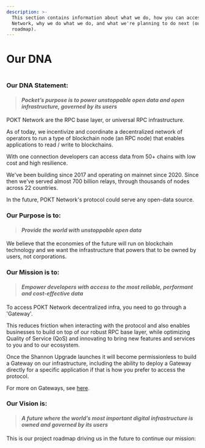 ```yaml
---
description: >-
  This section contains information about what we do, how you can access POKT
  Network, why we do what we do, and what we're planning to do next (our
  roadmap).
---
```


# Our DNA

<figure><img src="../.gitbook/assets/spaces_HVZ3BQcmJhVmXh7fy6xP_uploads_git-blob-1cc11cff5184309a7f5bdc0bd760137cc180dae0_Mission Vision DNA (1) (1).webp" alt=""><figcaption></figcaption></figure>

### Our DNA Statement:

> #### _Pocket’s purpose is to power unstoppable open data and open infrastructure, governed by its users_&#x20;

POKT Network are the RPC base layer, or universal RPC infrastructure.

As of today, we incentivize and coordinate a decentralized network of operators to run a type of blockchain node (an RPC node) that enables applications to read / write to blockchains.

With one connection developers can access data from 50+ chains with low cost and high resilience.

We've been building since 2017 and operating on mainnet since 2020. Since then we've served almost 700 billion relays, through thousands of nodes across 22 countries.

In the future, POKT Network's protocol could serve any open-data source.

### Our Purpose is to:

> #### _Provide the world with unstoppable open data_

We believe that the economies of the future will run on blockchain technology and we want the infrastructure that powers that to be owned by users, not corporations.

### Our Mission is to:

> #### _Empower developers with access to the most reliable, performant and cost-effective data_

To access POKT Network decentralized infra, you need to go through a 'Gateway'.&#x20;

This reduces friction when interacting with the protocol and also enables businesses to build on top of our robust RPC base layer, while optimizing Quality of Service (QoS) and innovating to bring new features and services to you and to our ecosystem. &#x20;

Once the Shannon Upgrade launches it will become permissionless to build a Gateway on our infrastructure, including the ability to deploy a Gateway directly for a specific application if that is how you prefer to access the protocol.

For more on Gateways, see [here](broken-reference).

### Our Vision is:

> #### _A future where the world’s most important digital infrastructure is owned and governed by its users_

This is our project roadmap driving us in the future to continue our mission:&#x20;



<figure><img src="../.gitbook/assets/pasted image 0 (1).png" alt=""><figcaption></figcaption></figure>
